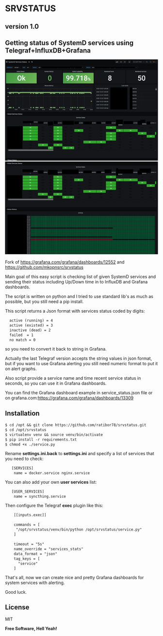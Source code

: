 # SRVSTATUS

## version 1.0

## Getting status of SystemD services using Telegraf+InfluxDB+Grafana

![Alt text](https://github.com/b4b857f6ee/srvstatus/blob/master/services_grafana.png?raw=true "Grafana dashboard example")
![Alt text](https://github.com/b4b857f6ee/srvstatus/blob/master/services_grafana1.png?raw=true "Grafana dashboard example")

Fork of https://grafana.com/grafana/dashboards/12552 and https://github.com/mkopnsrc/srvstatus

  Main goal of this easy script is checking list of given SystemD services and sending their status 
  including Up/Down time in to InfluxDB and Grafana dashboards. 
  
  The script is written on python and I tried to use standard lib's as much as possible,
  but you still need a pip install.
  
  This script returns a Json format with services status coded by digits: 
```
  active (running) = 4
  active (existed) = 3
  inactive (dead) = 2
  failed  = 1
  no match = 0
```  
  so you need to convert it back to string in Grafana. 
  
  Actually the last Telegraf version accepts the string values in json format, 
  but if you want to use Grafana alerting you still need numeric format to put it on alert graphs. 
  
  Also script provide a service name and time recent service status in seconds, 
  so you can use it in Grafana dashboards.
  
  You can find the Grafana dashboard example in service_status.json file or on grafana.com:https://grafana.com/grafana/dashboards/13309

## Installation

```
$ cd /opt && git clone https://github.com/ratibor78/srvstatus.git
$ cd /opt/srvstatus
$ virtualenv venv && source venv/bin/activate
$ pip install -r requirements.txt
$ chmod +x ./service.py
```
  
  Rename **settings.ini.back** to **settings.ini**  and specify a list of services that you need to check: 

```
   [SERVICES]
    name = docker.service nginx.service
```
  You can also add your own **user services** list:

```
   [USER_SERVICES]
    name = syncthing.service
```

Then configure the Telegraf **exec** plugin like this: 

```
    [[inputs.exec]]

    commands = [
     "/opt/srvstatus/venv/bin/python /opt/srvstatus/service.py"
    ]

    timeout = "5s"
    name_override = "services_stats"
    data_format = "json"
    tag_keys = [
      "service"
    ]
```
That's all, now we can create nice and pretty Grafana dashboards for system services with alerting. 

Good luck. 

License
----

MIT

**Free Software, Hell Yeah!**
